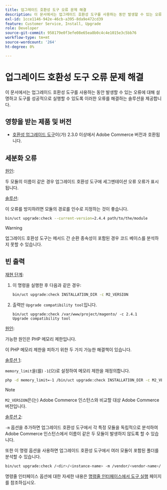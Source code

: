 ```yaml
---
title: 업그레이드 호환성 도구 오류 문제 해결
description: 이 문서에서는 업그레이드 호환성 도구를 사용하는 동안 발생할 수 있는 오류에 대해 설명하고 도구를 성공적으로 실행할 수 있도록 이러한 오류를 해결하는 솔루션을 제공합니다.
exl-id: 1cce1146-942e-46cb-a395-8da9e472cd39
feature: Customer Service, Install, Upgrade
role: Developer
source-git-commit: 958179e0f3efe08e65ea8b0c4c4e1015e3c5bb76
workflow-type: tm+mt
source-wordcount: '264'
ht-degree: 0%

---
```


# 업그레이드 호환성 도구 오류 문제 해결

이 문서에서는 업그레이드 호환성 도구를 사용하는 동안 발생할 수 있는 오류에 대해 설명하고 도구를 성공적으로 실행할 수 있도록 이러한 오류를 해결하는 솔루션을 제공합니다.

## 영향을 받는 제품 및 버전

* [호환성 업그레이드 도구](https://experienceleague.adobe.com/docs/commerce-operations/upgrade-guide/upgrade-compatibility-tool/overview.html)이(가) 2.3.0 이상에서 Adobe Commerce 버전과 호환됩니다.

## 세분화 오류

<u>원인</u>:

두 모듈의 이름이 같은 경우 업그레이드 호환성 도구에 세그멘테이션 오류 오류가 표시됩니다.

<u>솔루션</u>:

이 오류를 방지하려면 모듈의 경로를 인수로 지정하는 것이 좋습니다.

```bash
bin/uct upgrade:check --current-version=2.4.4 path/to/the/module
```

>[!WARNING]
>
> 업그레이드 호환성 도구는 메서드 간 순환 종속성이 포함된 경우 코드 베이스를 분석하지 못할 수 있습니다.

## 빈 출력

<u>재현 단계</u>:

1. 이 명령을 실행한 후 다음과 같은 경우:

   ```bash
   bin/uct upgrade:check INSTALLATION_DIR -c M2_VERSION
   ```

1. 출력만 `Upgrade compatibility tool`입니다.

   ```terminal
   bin/uct upgrade:check /var/www/project/magento/ -c 2.4.1
   Upgrade compatibility tool
   ```

<u>원인</u>:

가능한 원인은 PHP 메모리 제한입니다.

이 PHP 메모리 제한을 피하기 위한 두 가지 가능한 해결책이 있습니다.

<u>솔루션 1</u>:

`memory_limit`을(를) `-1`(으)로 설정하여 메모리 제한을 재정의합니다.

```bash
php -d memory_limit=-1 /bin/uct upgrade:check INSTALLATION_DIR -c M2_VERSION
```

>[!NOTE]
>
> `M2_VERSION`은(는) Adobe Commerce 인스턴스와 비교할 대상 Adobe Commerce 버전입니다.

<u>솔루션 2</u>:

`-m` 옵션을 추가하면 업그레이드 호환성 도구에서 각 특정 모듈을 독립적으로 분석하여 Adobe Commerce 인스턴스에서 이름이 같은 두 모듈이 발생하지 않도록 할 수 있습니다.

또한 이 명령 옵션을 사용하면 업그레이드 호환성 도구에서 여러 모듈이 포함된 폴더를 분석할 수 있습니다.

```bash
bin/uct upgrade:check /<dir>/<instance-name> -m /vendor/<vendor-name>/
```

명령줄 인터페이스 옵션에 대한 자세한 내용은 [명령줄 인터페이스에서 도구 실행](https://experienceleague.adobe.com/docs/commerce-operations/upgrade-guide/upgrade-compatibility-tool/use-upgrade-compatibility-tool/run.html) 페이지를 참조하십시오.
